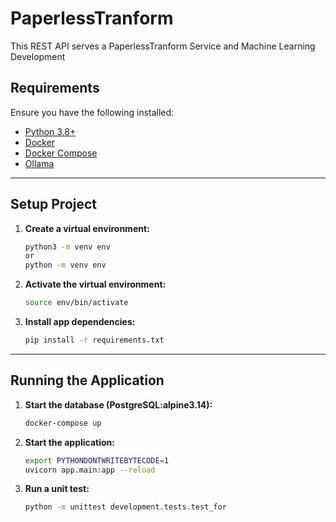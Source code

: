 # PaperlessTranform

This REST API serves a PaperlessTranform Service and Machine Learning Development

## Requirements

Ensure you have the following installed:

- [Python 3.8+](https://www.python.org/downloads/)
- [Docker](https://docs.docker.com/engine/install/)
- [Docker Compose](https://docs.docker.com/compose/install/)
- [Ollama](https://ollama.com/)

___

## Setup Project

1. **Create a virtual environment:**
    ```bash
    python3 -m venv env 
    or 
    python -m venv env
    ```

2. **Activate the virtual environment:**
    ```bash
    source env/bin/activate
    ```

3. **Install app dependencies:**
    ```bash
    pip install -r requirements.txt
    ```

___

## Running the Application

1. **Start the database (PostgreSQL:alpine3.14):**
    ```bash
    docker-compose up
    ```

2. **Start the application:**
    ```bash
    export PYTHONDONTWRITEBYTECODE=1
    uvicorn app.main:app --reload
    ```

3. **Run a unit test:**
    ```bash
    python -m unittest development.tests.test_for
    ```